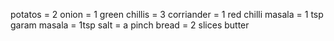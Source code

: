  potatos = 2
 onion = 1
 green chillis = 3
 corriander = 1
 red chilli masala = 1 tsp
 garam masala = 1tsp
 salt = a pinch
 bread = 2 slices
 butter
 